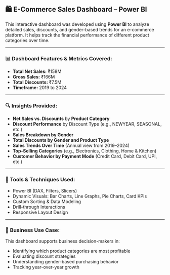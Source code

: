 

## 🛍️ E-Commerce Sales Dashboard – Power BI

This interactive dashboard was developed using **Power BI** to analyze detailed sales, discounts, and gender-based trends for an e-commerce platform. It helps track the financial performance of different product categories over time.

---

### 📊 **Dashboard Features & Metrics Covered:**

* **Total Net Sales:** ₹158M
* **Gross Sales:** ₹166M
* **Total Discounts:** ₹7.5M
* **Timeframe:** 2019 to 2024

---

### 🔍 **Insights Provided:**

* **Net Sales vs. Discounts** by **Product Category**
* **Discount Performance** by Discount Type (e.g., NEWYEAR, SEASONAL, etc.)
* **Sales Breakdown by Gender**
* **Total Discounts by Gender and Product Type**
* **Sales Trends Over Time** (Annual view from 2019–2024)
* **Top-Selling Categories** (e.g., Electronics, Clothing, Home & Kitchen)
* **Customer Behavior by Payment Mode** (Credit Card, Debit Card, UPI, etc.)

---

### 🧰 **Tools & Techniques Used:**

* Power BI (DAX, Filters, Slicers)
* Dynamic Visuals: Bar Charts, Line Graphs, Pie Charts, Card KPIs
* Custom Sorting & Data Modeling
* Drill-through Interactions
* Responsive Layout Design

---

### 🎯 **Business Use Case:**

This dashboard supports business decision-makers in:

* Identifying which product categories are most profitable
* Evaluating discount strategies
* Understanding gender-based purchasing behavior
* Tracking year-over-year growth

